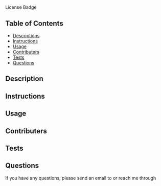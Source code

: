 # 
  License Badge

  ## Table of Contents
  - [Descriptions](#Description)
  - [Instructions](#Instructions)
  - [Usage](#Usage)
  - [Contributers](#Contributers)
  - [Tests](#Tests)
  - [Questions](#Questions)
  
  ## Description
  
  
  ## Instructions
  
  
  ## Usage
  
  
  ## Contributers
  
  
  ## Tests
  
  
  ## Questions
  If you have any questions, please send an email to  or reach me through 
  